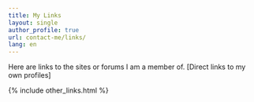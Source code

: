 ```yaml
---
title: My Links
layout: single
author_profile: true
url: contact-me/links/
lang: en
---
```

Here are links to the sites or forums I am a member of. [Direct links to my own profiles]

{% include other_links.html %}
